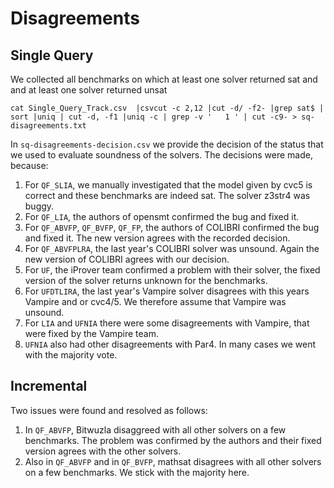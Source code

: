 Disagreements
=============

Single Query
------------

We collected all benchmarks on which at least one solver returned sat and and at least one solver returned unsat

```
cat Single_Query_Track.csv  |csvcut -c 2,12 |cut -d/ -f2- |grep sat$ | sort |uniq | cut -d, -f1 |uniq -c | grep -v '   1 ' | cut -c9- > sq-disagreements.txt
```

In `sq-disagreements-decision.csv` we provide the decision of the
status that we used to evaluate soundness of the solvers.  The
decisions were made, because:

1. For `QF_SLIA`, we manually investigated that the model given by cvc5
   is correct and these benchmarks are indeed sat.  The solver z3str4 was
   buggy.
2. For `QF_LIA`, the authors of opensmt confirmed the bug and fixed it.
3. For `QF_ABVFP`, `QF_BVFP`, `QF_FP`, the authors of COLIBRI confirmed the bug
   and fixed it. The new version agrees with the recorded decision.
4. For `QF_ABVFPLRA`, the last year's COLIBRI solver was unsound.  Again the
   new version of COLIBRI agrees with our decision.
5. For `UF`, the iProver team confirmed a problem with their solver, the
   fixed version of the solver returns unknown for the benchmarks.
6. For `UFDTLIRA`, the last year's Vampire solver disagrees with this years
   Vampire and or cvc4/5.  We therefore assume that Vampire was unsound.
7. For `LIA` and `UFNIA` there were some disagreements with Vampire, that were
   fixed by the Vampire team.
8. `UFNIA` also had other disagreements with Par4. In many cases we went
   with the majority vote.


Incremental
-----------

Two issues were found and resolved as follows:

1. In `QF_ABVFP`, Bitwuzla disaggreed with all other solvers on a few 
   benchmarks. The problem was confirmed by the authors and their fixed
   version agrees with the other solvers.
2. Also in `QF_ABVFP` and in `QF_BVFP`, mathsat disagrees with all other
   solvers on a few benchmarks.  We stick with the majority here.
